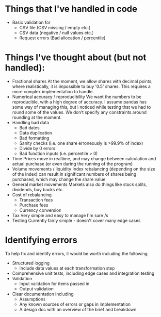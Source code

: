 # Things that I've handled in code 
- Basic validation for 
    - CSV file (CSV missing / empty etc.)
    - CSV data (negative / null values etc.)
    - Request errors (Bad allocation / percentile)

# Things I've thought about (but not handled):
- Fractional shares
    At the moment, we allow shares with decimal points, where realistically, it is impossible to buy '0.5' shares. This requires a more complex implementation to handle. 
- Numerical accuracy / reproducibility
    We want the numbers to be reproducible, with a high degree of accuracy. I assume pandas has some way of managing this, but I noticed while testing that we had to round some of the values. We don't specify any constraints around rounding at the moment.
- Handling bad data
    - Bad dates
    - Data duplication
    - Bad formatting
    - Sanity checks (i.e. one share erroneously is >99.9% of index)
    - Divide by 0 errors
    - Bad function inputs (i.e. percentile > 0)
- Time
    Prices move in realtime, and may change between calculation and actual purchase (or even during the running of the program)
- Volume movements / liquidity
    Index rebalancing (depending on the size of the index) can result in significant numbers of shares being purchased, which may change the share value
- General market movements
    Markets also do things like stock splits, dividends, buy backs etc.
- Cost of rebalancing
    - Transaction fees
    - Purchase fees
    - Currency conversion
- Tax
    Very simple and easy to manage I'm sure /s
- Testing
    Currently fairly simple - doesn't cover many edge cases

# Identifying errors

To help fix and identify errors, it would be worth including the following

- Structured logging
    - Include data values at each transformation step
- Comprehensive unit tests, including edge cases and integration testing
- Validation
    - Input validation for items passed in
    - Output validation
- Clear documentation including
    - Assumptions
    - Any known sources of errors or gaps in implementation
    - A design doc with an overview of the brief and breakdown 




